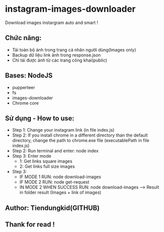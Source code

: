 # instagram-images-downloader
Download images instargram auto and smart !
## Chức năng:
  - Tải toàn bộ ảnh trong trang cá nhân người dùng(Images only)
  - Backup dữ liệu link ảnh trong response.json
  - Chỉ tải được ảnh từ các trang công khai(public)
## Bases: NodeJS
  - pupperteer
  - fs
  - images-downloader
  - Chrome core
## Sử dụng - How to use:
  - Step 1: Change your instagram link (in file index.js)
  - Step 2: If you install chrome in a different directory than the default directory, change the path to chrome.exe file (executablePath in file index.js)
  - Step 2: Run terminal and enter: node index
  - Step 3: Enter mode
    + 1: Get links square images
    + 2: Get links full size images
  - Step 3:
    + IF MODE 1 RUN: node download-images
    + IF MODE 2 RUN: node get-request
    + IN MODE 2 WHEN SUCCESS RUN: node download-images
--> Result in folder result (Images + link of images)
## Author: Tiendungkid(GITHUB)
## Thank for read !
